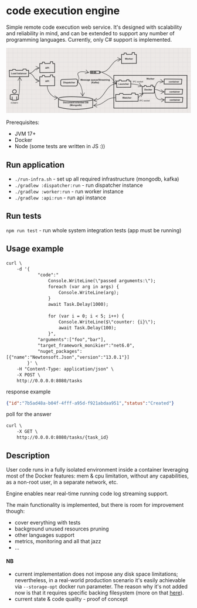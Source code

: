 # code execution engine

Simple remote code execution web service.
It's designed with scalability and reliability in mind, and can be extended to support any number of programming languages.
Currently, only C# support is implemented.

![Main scheme](./assets/main-scheme.png)

Prerequisites:
* JVM 17+
* Docker
* Node (some tests are written in JS :))

## Run application

* `./run-infra.sh` - set up all required infrastructure (mongodb, kafka)
* `./gradlew :dispatcher:run` - run dispatcher instance
* `./gradlew :worker:run` - run worker instance
* `./gradlew :api:run` - run api instance

## Run tests

`npm run test` - run whole system integration tests (app must be running)

## Usage example

```shell
curl \
    -d '{
            "code":"
                Console.WriteLine(\"passed arguments:\");
                foreach (var arg in args) {
                    Console.WriteLine(arg);
                }
                await Task.Delay(1000);
                
                for (var i = 0; i < 5; i++) {
                    Console.WriteLine($\"counter: {i}\");
                    await Task.Delay(100);
                }",
            "arguments":["foo","bar"],
            "target_framework_monikier":"net6.0",
            "nuget_packages":[{"name":"Newtonsoft.Json","version":"13.0.1"}]
        }' \
    -H "Content-Type: application/json" \
    -X POST \
    http://0.0.0.0:8080/tasks
```
response example
```json
{"id":"7b5ad48a-b04f-4fff-a95d-f921abdaa951","status":"Created"}
```
poll for the answer
```shell
curl \
    -X GET \
    http://0.0.0.0:8080/tasks/{task_id}
```

## Description

User code runs in a fully isolated environment inside a container leveraging most of the Docker features: 
mem & cpu limitation, without any capabilities, as a non-root user, in a separate network, etc.

Engine enables near real-time running code log streaming support.

The main functionality is implemented, but there is room for improvement though:
* cover everything with tests
* background unused resources pruning
* other languages support
* metrics, monitoring and all that jazz
* ...

#### NB
* current implementation does not impose any disk space limitations; 
nevertheless, in a real-world production scenario it's easily achievable via `--storage-opt`
docker run parameter. The reason why it's not added now is that it requires specific backing 
filesystem (more on that [here](https://docs.docker.com/engine/reference/commandline/run/#set-storage-driver-options-per-container)).
* current state & code quality - proof of concept